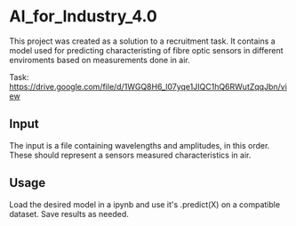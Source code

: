 # AI_for_Industry_4.0
This project was created as a solution to a recruitment task. It contains a model used for predicting characteristing of fibre optic sensors in different enviroments based on measurements done in air.

Task: https://drive.google.com/file/d/1WGQ8H6_l07yqe1JIQC1hQ6RWutZqqJbn/view

## Input
The input is a file containing wavelengths and amplitudes, in this order. These should represent a sensors measured characteristics in air.

## Usage 
Load the desired model in a ipynb and use it's .predict(X) on a compatible dataset. Save results as needed.
